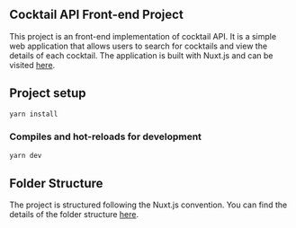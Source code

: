 
## Cocktail API Front-end Project

This project is an front-end implementation of cocktail API. It is a simple web application that allows users to search for cocktails and view the details of each cocktail. The application is built with Nuxt.js and can be visited [here](cocktail-frontend-mu.vercel.app/).

## Project setup

```bash
yarn install
```

### Compiles and hot-reloads for development

```bash
yarn dev
```


## Folder Structure

The project is structured following the Nuxt.js convention. You can find the details of the folder structure [here](https://nuxt.com/docs/guide/directory-structure/app).
